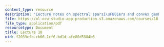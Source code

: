 ```yaml
---
content_type: resource
description: "Lecture notes on spectral sparsi\uFB01ers and convex geometry."
file: https://ol-ocw-studio-app-production.s3.amazonaws.com/courses/18-409-topics-in-theoretical-computer-science-an-algorithmists-toolkit-fall-2009/f2033cfbcb661cf6bd1dafe80d5884b6_MIT18_409F09_scribe10.pdf
file_type: application/pdf
resourcetype: Document
title: Lecture 10
uid: f2033cfb-cb66-1cf6-bd1d-afe80d5884b6
---
```

